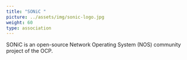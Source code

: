 ```yaml
---
title: "SONiC "
picture: ../assets/img/sonic-logo.jpg
weight: 60
type: association
---
```


SONiC is an open-source Network Operating System (NOS) community project of the OCP.